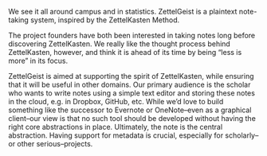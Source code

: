 We see it all around campus and in statistics.
ZettelGeist is a plaintext note-taking system, 
inspired by the ZettelKasten Method.
                    

The project founders have both been interested in taking notes
long before discovering ZettelKasten. We really like the thought 
                        process behind ZettelKasten, however, and think it is ahead of its
                        time by being “less is more” in its focus.

                   
ZettelGeist is aimed at supporting the spirit of ZettelKasten,
                        while ensuring that it will be useful in other domains.
                        Our primary audience is the scholar who wants to write notes 
                        using a simple text editor and storing these notes in the 
                        cloud, e.g. in Dropbox, GitHub, etc. While we’d love to build 
                        something like the successor to Evernote or OneNote–even as a graphical
                        client–our view is that no such tool should be developed without having
                        the right core abstractions in place.
                        Ultimately, the note is the central abstraction.
                        Having support for metadata is crucial,
                        especially for scholarly–or other serious–projects.
                  
